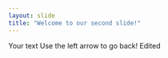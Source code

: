 ```yaml
---
layout: slide
title: "Welcome to our second slide!"
---
```

Your text
Use the left arrow to go back! Edited
